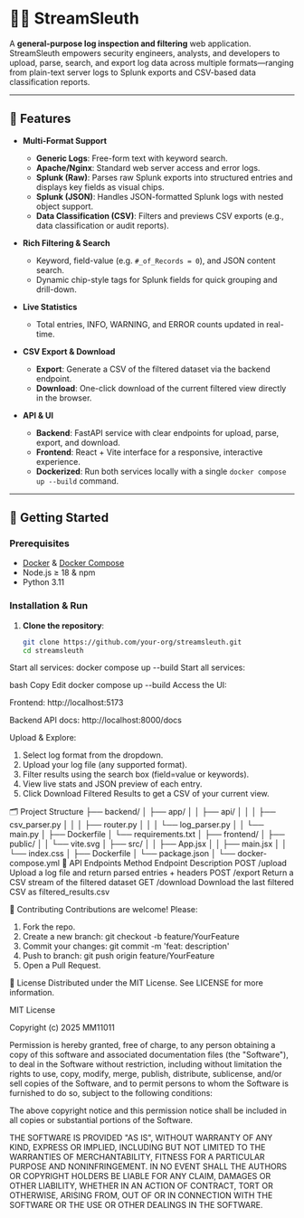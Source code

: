 # 🕵️‍♂️ StreamSleuth

A **general-purpose log inspection and filtering** web application. StreamSleuth empowers security engineers, analysts, and developers to upload, parse, search, and export log data across multiple formats—ranging from plain-text server logs to Splunk exports and CSV-based data classification reports.

---

## 🚀 Features

- **Multi-Format Support**  
  - **Generic Logs**: Free-form text with keyword search.  
  - **Apache/Nginx**: Standard web server access and error logs.  
  - **Splunk (Raw)**: Parses raw Splunk exports into structured entries and displays key fields as visual chips.  
  - **Splunk (JSON)**: Handles JSON-formatted Splunk logs with nested object support.  
  - **Data Classification (CSV)**: Filters and previews CSV exports (e.g., data classification or audit reports).  

- **Rich Filtering & Search**  
  - Keyword, field-value (e.g. `#_of_Records = 0`), and JSON content search.  
  - Dynamic chip-style tags for Splunk fields for quick grouping and drill-down.  

- **Live Statistics**  
  - Total entries, INFO, WARNING, and ERROR counts updated in real-time.  

- **CSV Export & Download**  
  - **Export**: Generate a CSV of the filtered dataset via the backend endpoint.  
  - **Download**: One-click download of the current filtered view directly in the browser.  

- **API & UI**  
  - **Backend**: FastAPI service with clear endpoints for upload, parse, export, and download.  
  - **Frontend**: React + Vite interface for a responsive, interactive experience.  
  - **Dockerized**: Run both services locally with a single `docker compose up --build` command.  

---

## 🔧 Getting Started

### Prerequisites

- [Docker](https://www.docker.com/) & [Docker Compose](https://docs.docker.com/compose/)  
- Node.js ≥ 18 & npm  
- Python 3.11  

### Installation & Run

1. **Clone the repository**:  
   ```bash
   git clone https://github.com/your-org/streamsleuth.git
   cd streamsleuth

Start all services:
docker compose up --build
Start all services:

bash
Copy
Edit
docker compose up --build
Access the UI:

Frontend: http://localhost:5173

Backend API docs: http://localhost:8000/docs

Upload & Explore:

1. Select log format from the dropdown.
2. Upload your log file (any supported format).
3. Filter results using the search box (field=value or keywords).
4. View live stats and JSON preview of each entry.
5. Click Download Filtered Results to get a CSV of your current view.

🗂 Project Structure
├── backend/
│   ├── app/
│   │   ├── api/
│   │   │   ├── csv_parser.py
│   │   │   ├── router.py
│   │   │   └── log_parser.py
│   │   └── main.py
│   ├── Dockerfile
│   └── requirements.txt
│
├── frontend/
│   ├── public/
│   │   └── vite.svg
│   ├── src/
│   │   ├── App.jsx
│   │   ├── main.jsx
│   │   └── index.css
│   ├── Dockerfile
│   └── package.json
│
└── docker-compose.yml
📡 API Endpoints
Method	Endpoint	Description
POST	/upload	Upload a log file and return parsed entries + headers
POST	/export	Return a CSV stream of the filtered dataset
GET	/download	Download the last filtered CSV as filtered_results.csv

🤝 Contributing
Contributions are welcome! Please:

1. Fork the repo.
2. Create a new branch: git checkout -b feature/YourFeature
3. Commit your changes: git commit -m 'feat: description'
4. Push to branch: git push origin feature/YourFeature
5. Open a Pull Request.

📝 License
Distributed under the MIT License. See LICENSE for more information.

MIT License

Copyright (c) 2025 MM11011

Permission is hereby granted, free of charge, to any person obtaining a copy
of this software and associated documentation files (the "Software"), to deal
in the Software without restriction, including without limitation the rights
to use, copy, modify, merge, publish, distribute, sublicense, and/or sell
copies of the Software, and to permit persons to whom the Software is
furnished to do so, subject to the following conditions:

The above copyright notice and this permission notice shall be included in
all copies or substantial portions of the Software.

THE SOFTWARE IS PROVIDED "AS IS", WITHOUT WARRANTY OF ANY KIND, EXPRESS OR
IMPLIED, INCLUDING BUT NOT LIMITED TO THE WARRANTIES OF MERCHANTABILITY,
FITNESS FOR A PARTICULAR PURPOSE AND NONINFRINGEMENT. IN NO EVENT SHALL THE
AUTHORS OR COPYRIGHT HOLDERS BE LIABLE FOR ANY CLAIM, DAMAGES OR OTHER
LIABILITY, WHETHER IN AN ACTION OF CONTRACT, TORT OR OTHERWISE, ARISING FROM,
OUT OF OR IN CONNECTION WITH THE SOFTWARE OR THE USE OR OTHER DEALINGS IN
THE SOFTWARE.
